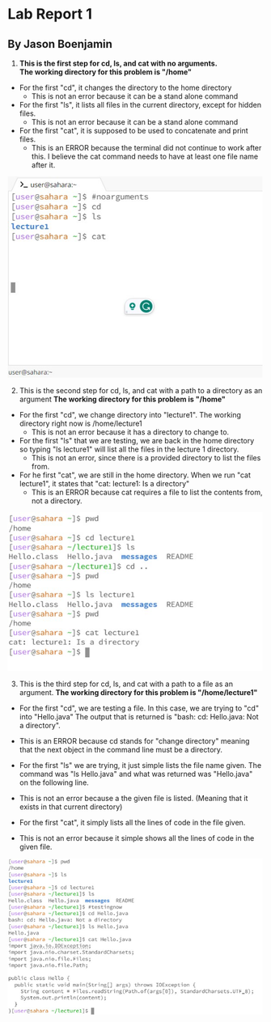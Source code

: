 # Lab Report 1 
## By Jason Boenjamin

1. **This is the first step for cd, ls, and cat with no arguments.**  
**The working directory for this problem is "/home"**

* For the first "cd", it changes the directory to the home directory
  - This is not an error because it can be a stand alone command
* For the first "ls", it lists all files in the current directory, except for hidden files.
  - This is not an error because it can be a stand alone command
* For the first "cat", it is supposed to be used to concatenate and print files.
  - This is an ERROR because the terminal did not continue to work after this. I believe the cat command needs to have at least one file name after it.

![Image](CSE15_Lab1_SC1.jpg)


2. This is the second step for cd, ls, and cat with a path to a directory as an argument
**The working directory for this problem is "/home"**

* For the first "cd", we change directory into "lecture1". The working directory right now is /home/lecture1
  - This is not an error because it has a directory to change to.
* For the first "ls" that we are testing, we are back in the home directory so typing "ls lecture1" will list all the files in the lecture 1 directory.
  - This is not an error, since there is a provided directory to list the files from.
* For he first "cat", we are still in the home directory. When we run "cat lecture1", it states that "cat: lecture1: Is a directory"
  - This is an ERROR because cat requires a file to list the contents from, not a directory.
  

![Image](CSE15_Lab1_SC2.jpg)

3. This is the third step for cd, ls, and cat with a path to a file as an argument.
**The working directory for this problem is "/home/lecture1"**

* For the first "cd", we are testing a file. In this case, we are trying to "cd" into "Hello.java" The output that is returned is "bash: cd: Hello.java: Not a directory".
 - This is an ERROR because cd stands for "change directory" meaning that the next object in the command line must be a directory.
* For the first "ls" we are trying, it just simple lists the file name given. The command was "ls Hello.java" and what was returned was "Hello.java" on the following line.
 - This is not an error because a the given file is listed. (Meaning that it exists in that current directory)
* For the first "cat", it simply lists all the lines of code in the file given.
 - This is not an error because it simple shows all the lines of code in the given file.

   
![Image](CSE15_Lab1_SC3.jpg)
